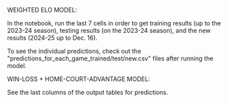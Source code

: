 WEIGHTED ELO MODEL:

In the notebook, run the last 7 cells in order to get training results (up to the 2023-24 season), testing results (on the 2023-24 season), and the new results (2024-25 up to Dec. 16).

To see the individual predictions, check out the "predictions_for_each_game_trained/test/new.csv" files after running the model.

WIN-LOSS + HOME-COURT-ADVANTAGE MODEL:

See the last columns of the output tables for predictions.
